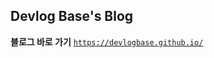 ## Devlog Base's Blog

 **블로그 바로 가기**
[`https://devlogbase.github.io/`](https://devlogbase.github.io/)
